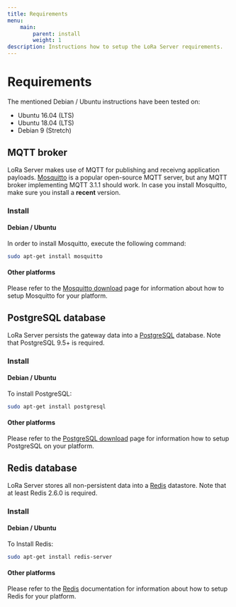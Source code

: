 ```yaml
---
title: Requirements
menu:
    main:
        parent: install
        weight: 1
description: Instructions how to setup the LoRa Server requirements.
---
```


# Requirements

The mentioned Debian / Ubuntu instructions have been tested on:

* Ubuntu 16.04 (LTS)
* Ubuntu 18.04 (LTS)
* Debian 9 (Stretch)

## MQTT broker

LoRa Server makes use of MQTT for publishing and receivng application
payloads. [Mosquitto](http://mosquitto.org/) is a popular open-source MQTT
server, but any MQTT broker implementing MQTT 3.1.1 should work.
In case you install Mosquitto, make sure you install a **recent** version.

### Install

#### Debian / Ubuntu

In order to install Mosquitto, execute the following command:

```bash
sudo apt-get install mosquitto
```

#### Other platforms

Please refer to the [Mosquitto download](https://mosquitto.org/download/) page
for information about how to setup Mosquitto for your platform.

## PostgreSQL database

LoRa Server persists the gateway data into a
[PostgreSQL](https://www.postgresql.org) database. Note that PostgreSQL 9.5+
is required.

### Install

#### Debian / Ubuntu

To install PostgreSQL:

```bash
sudo apt-get install postgresql
```

#### Other platforms

Please refer to the [PostgreSQL download](https://www.postgresql.org/download/)
page for information how to setup PostgreSQL on your platform.

## Redis database

LoRa Server stores all non-persistent data into a
[Redis](http://redis.io/) datastore. Note that at least Redis 2.6.0
is required.

### Install

#### Debian / Ubuntu

To Install Redis:

```bash
sudo apt-get install redis-server
```

#### Other platforms

Please refer to the [Redis](https://redis.io/) documentation for information
about how to setup Redis for your platform.
